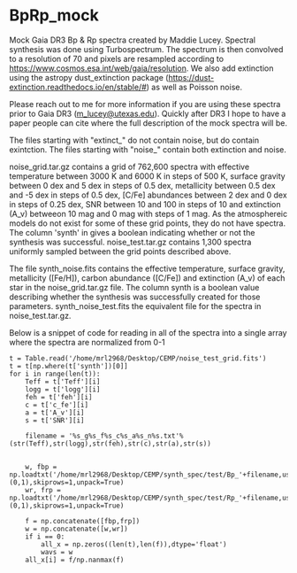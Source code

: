 # BpRp_mock


Mock Gaia DR3 Bp & Rp spectra created by Maddie Lucey. Spectral synthesis was done using Turbospectrum. The spectrum is then convolved to a resolution of 70 and pixels are resampled according to https://www.cosmos.esa.int/web/gaia/resolution. We also add extinction using the astropy dust_extinction package (https://dust-extinction.readthedocs.io/en/stable/#) as well as Poisson noise. 

Please reach out to me for more information if you are using these spectra prior to Gaia DR3 (m_lucey@utexas.edu). Quickly after DR3 I hope to have a paper people can cite where the full description of the mock spectra will be. 

The files starting with "extinct_" do not contain noise, but do contain exintction. The files starting with "noise_" contain both extinction and noise.

noise_grid.tar.gz contains a grid of 762,600 spectra with effective temperature between 3000 K and 6000 K in steps of 500 K, surface gravity between 0 dex and 5 dex in steps of 0.5 dex, metallicity between 0.5 dex and -5 dex in steps of 0.5 dex, [C/Fe] abundances between 2 dex and 0 dex in steps of 0.25 dex, SNR between 10 and 100 in steps of 10 and extinction (A_v) betweeon 10 mag and 0 mag with steps of 1 mag. As the atmosphereic models do not exist for some of these grid points, they do not have spectra. The column 'synth' in gives a boolean indicating whether or not the synthesis was successful. 
noise_test.tar.gz contains 1,300 spectra uniformly sampled between the grid points described above. 


The file synth_noise.fits contains the effective temperature, surface gravity, metallicity ([Fe/H]), carbon abundance ([C/Fe]) and extinction (A_v) of each star in the noise_grid.tar.gz file. The column synth is a boolean value describing whether the synthesis was successfully created for those parameters. synth_noise_test.fits the equivalent file for the spectra in noise_test.tar.gz.





Below is a snippet of code for reading in all of the spectra into a single array where the spectra are normalized from 0-1



 	t = Table.read('/home/mrl2968/Desktop/CEMP/noise_test_grid.fits')
	t = t[np.where(t['synth'])[0]]
	for i in range(len(t)):		
		Teff = t['Teff'][i]
		logg = t['logg'][i]
		feh = t['feh'][i]
		c = t['c_fe'][i]
   		a = t['A_v'][i]
		s = t['SNR'][i]

		filename = '%s_g%s_f%s_c%s_a%s_n%s.txt'%(str(Teff),str(logg),str(feh),str(c),str(a),str(s))


		w, fbp = np.loadtxt('/home/mrl2968/Desktop/CEMP/synth_spec/test/Bp_'+filename,usecols=(0,1),skiprows=1,unpack=True)
		wr, frp = np.loadtxt('/home/mrl2968/Desktop/CEMP/synth_spec/test/Rp_'+filename,usecols=(0,1),skiprows=1,unpack=True)

		f = np.concatenate([fbp,frp])
		w = np.concatenate([w,wr])
		if i == 0:
			all_x = np.zeros((len(t),len(f)),dtype='float')
			wavs = w
		all_x[i] = f/np.nanmax(f)
